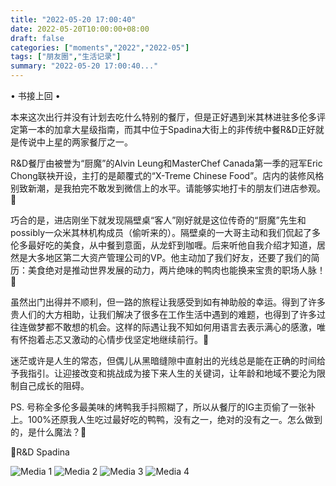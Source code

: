 ```yaml
---
title: "2022-05-20 17:00:40"
date: 2022-05-20T10:00:00+08:00
draft: false
categories: ["moments","2022","2022-05"]
tags: ["朋友圈","生活记录"]
summary: "2022-05-20 17:00:40..."
---
```


• 书接上回 •

本来这次出行并没有计划去吃什么特别的餐厅，但是正好遇到米其林进驻多伦多评定第一本的加拿大星级指南，而其中位于Spadina大街上的非传统中餐R&D正好就是传说中上星的两家餐厅之一。

R&D餐厅由被誉为“厨魔”的Alvin Leung和MasterChef Canada第一季的冠军Eric Chong联袂开设，主打的是颠覆式的“X-Treme Chinese Food”。店内的装修风格别致新潮，是我拍完不敢发到微信上的水平。请能够实地打卡的朋友们进店参观。🤭

巧合的是，进店刚坐下就发现隔壁桌“客人”刚好就是这位传奇的“厨魔”先生和possibly一众米其林机构成员（偷听来的）。隔壁桌的一大哥主动和我们侃起了多伦多最好吃的美食，从中餐到意面，从龙虾到咖喱。后来听他自我介绍才知道，居然是大多地区第二大资产管理公司的VP。他主动加了我们好友，还要了我们的简历：美食绝对是推动世界发展的动力，两片绝味的鸭肉也能换来宝贵的职场人脉！🤣

虽然出门出得并不顺利，但一路的旅程让我感受到如有神助般的幸运。得到了许多贵人们的大方相助，让我们解决了很多在工作生活中遇到的难题，也得到了许多过往连做梦都不敢想的机会。这样的际遇让我不知如何用语言去表示满心的感激，唯有怀抱着忐忑又激动的心情步伐坚定地继续前行。🙏 

迷茫或许是人生的常态，但偶儿从黑暗缝隙中直射出的光线总是能在正确的时间给予我指引。让迎接改变和挑战成为接下来人生的关键词，让年龄和地域不要沦为限制自己成长的阻碍。

PS. 号称全多伦多最美味的烤鸭我手抖照糊了，所以从餐厅的IG主页偷了一张补上。100%还原我人生吃过最好吃的鸭鸭，没有之一，绝对的没有之一。怎么做到的，是什么魔法？🤩

📍R&D Spadina

![Media 1](/Moments/photos/2022-05-20/202205201700400.jpg)
![Media 2](/Moments/photos/2022-05-20/202205201700401.jpg)
![Media 3](/Moments/photos/2022-05-20/202205201700402.jpg)
![Media 4](/Moments/photos/2022-05-20/202205201700403.jpg)

